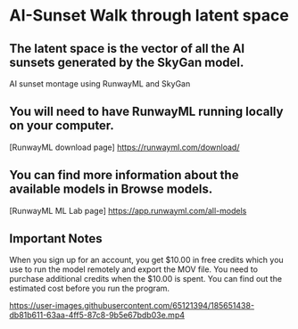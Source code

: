 # AI-Sunset Walk through latent space

## The latent space is the vector of all the AI sunsets generated by the SkyGan model.


AI sunset montage using RunwayML and SkyGan

## You will need to have RunwayML running locally on your computer.  
[RunwayML download page] https://runwayml.com/download/

## You can find more information about the available models in Browse models.
[RunwayML ML Lab page] https://app.runwayml.com/all-models

## Important Notes

When you sign up for an account, you get $10.00 in free credits which you use to run the model remotely and export the MOV file.  You need to purchase additional credits when the $10.00 is spent.  You can find out the estimated cost before you run the program.  


https://user-images.githubusercontent.com/65121394/185651438-db81b611-63aa-4ff5-87c8-9b5e67bdb03e.mp4

